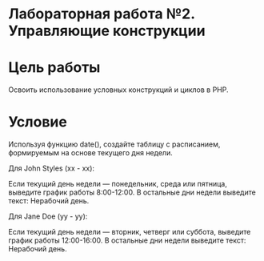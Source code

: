 # Лабораторная работа №2. Управляющие конструкции
# Цель работы
Освоить использование условных конструкций и циклов в PHP.
# Условие
Используя функцию date(), создайте таблицу с расписанием, формируемым на основе текущего дня недели.

Для John Styles (xx - xx):

Если текущий день недели — понедельник, среда или пятница, выведите график работы 8:00-12:00.
В остальные дни недели выведите текст: Нерабочий день.

Для Jane Doe (yy - yy):

Если текущий день недели — вторник, четверг или суббота, выведите график работы 12:00-16:00.
В остальные дни недели выведите текст: Нерабочий день.

